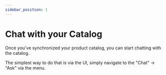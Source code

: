 ```yaml
---
sidebar_position: 1
---
```


# Chat with your Catalog

Once you've synchronized your product catalog, you can start chatting with the catalog. 

The simplest way to do that is via the UI, simply navigate to the "Chat" -> "Ask" via the menu.
